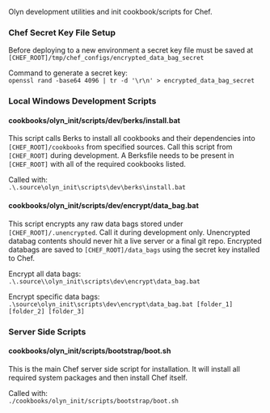 Olyn development utilities and init cookbook/scripts for Chef.

### Chef Secret Key File Setup
Before deploying to a new environment a secret key file must be saved at `[CHEF_ROOT]/tmp/chef_configs/encrypted_data_bag_secret`

Command to generate a secret key:  
`openssl rand -base64 4096 | tr -d '\r\n' > encrypted_data_bag_secret`

### Local Windows Development Scripts

#### cookbooks/olyn_init/scripts/dev/berks/install.bat
This script calls Berks to install all cookbooks and their dependencies into `[CHEF_ROOT]/cookbooks` from specified sources.
Call this script from `[CHEF_ROOT]` during development.
A Berksfile needs to be present in `[CHEF_ROOT]` with all of the required cookbooks listed.

Called with:  
`.\.source\olyn_init\scripts\dev\berks\install.bat`

#### cookbooks/olyn_init/scripts/dev/encrypt/data_bag.bat
This script encrypts any raw data bags stored under `[CHEF_ROOT]/.unencrypted`.
Call it during development only.
Unencrypted databag contents should never hit a live server or a final git repo.
Encrypted databags are saved to `[CHEF_ROOT]/data_bags`  using the secret key installed to Chef.

Encrypt all data bags:  
`.\.source\\olyn_init\scripts\dev\encrypt\data_bag.bat`

Encrypt specific data bags:  
`.\source\olyn_init\scripts\dev\encrypt\data_bag.bat [folder_1] [folder_2] [folder_3]`

### Server Side Scripts

#### cookbooks/olyn_init/scripts/bootstrap/boot.sh

This is the main Chef server side script for installation.
It will install all required system packages and then install Chef itself.

Called with:  
`./cookbooks/olyn_init/scripts/bootstrap/boot.sh`

